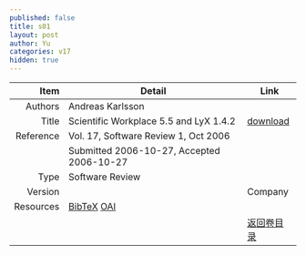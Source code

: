 ```yaml
---
published: false
title: s01
layout: post
author: Yu
categories: v17
hidden: true
---
```


| Item | Detail | Link |
|---:|---|---|
| Authors | Andreas Karlsson| |
| Title |Scientific Workplace 5.5 and LyX 1.4.2 | [download](http://www.jstatsoft.org//v17/s01/paper) |
| Reference |Vol. 17, Software Review 1, Oct 2006 | |
| | Submitted 2006-10-27, Accepted 2006-10-27| | 
| Type | Software Review| |
| Version || Company || Paper | Scientific Workplace 5.5 and LyX 1.4.2  (application/pdf, 1 MB)| [download](http://www.jstatsoft.org//v17/s01/paper) |
| Resources | [BibTeX](http://www.jstatsoft.org//v17/s01/bibtex) [OAI](http://www.jstatsoft.org//oai?verb=GetRecord&identifier=oai.jstatsoft/v17/s01&prefix=oai_dc)| |
| |  | [返回卷目录]({{site.baseurl}}/volume/v17.html) |